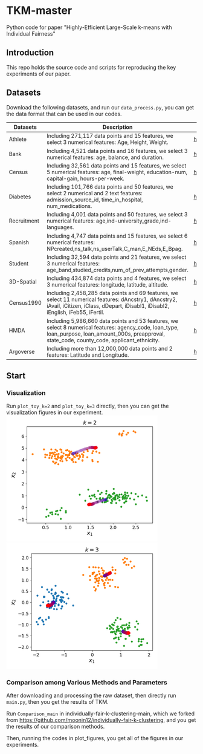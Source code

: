 # TKM-master
Python code for paper "Highly-Efficient Large-Scale k-means with Individual Fairness"
## Introduction

This repo holds the source code and scripts for reproducing the key experiments of our paper.

## Datasets

Download the following datasets, and run our `data_process.py`, you can get the data format that can be used in our codes. 

|Datasets|  Description  | Source |
|-------- |------- |-------- |
|Athlete |    Including 271,117 data points and 15 features, we select 3 numerical features: Age, Height, Weight.          |       https://www.kaggle.com/heesoo37/120-years-of-olympic-history-athletes-and-results  |
|Bank    | Including 4,521 data points and 16 features, we select 3 numerical features: age, balance, and duration.  |  https://archive.ics.uci.edu/ml/datasets/bank+marketing |
|Census  |  Including 32,561 data points and 15 features, we select 5 numerical features: age, final-weight, education-num, capital-gain, hours-per-week.                |   https://archive.ics.uci.edu/ml/datasets/Adult|
|Diabetes |  Including 101,766 data points and 50 features, we select 2 numerical and 2 text features: admission_source_id, time_in_hospital, num_medications.|https://archive.ics.uci.edu/ml/datasets/diabetes|
|Recruitment| Including 4,001 data points and 50 features, we select 3 numerical features: age,ind-university_grade,ind-languages.   |https://archive.ics.uci.edu/ml/datasets/Parkinsons+Telemonitoring/|
|Spanish | Including 4,747 data points and 15 features, we select 6 numerical features: NPcreated,ns_talk,ns_userTalk,C_man,E_NEds,E_Bpag.          |https://archive.ics.uci.edu/ml/datasets/Parkinsons+Telemonitoring/|
|Student |Including 32,594 data points and 21 features, we select 3 numerical features: age_band,studied_credits,num_of_prev_attempts,gender.      |https://analyse.kmi.open.ac.uk/open_dataset|
|3D-Spatial|Including 434,874 data points and 4 features, we select 3 numerical features: longitude, latitude, altitude.|https://archive.ics.uci.edu/dataset/246/3d+road+network+north+jutland+denmark    |
|Census1990|Including 2,458,285  data points and 69 features, we select 11 numerical features: dAncstry1, dAncstry2, iAvail, iCitizen, iClass, dDepart, iDisabl1, iDisabl2, iEnglish, iFeb55, iFertil. | https://proceedings.neurips.cc/paper/2019/file/fc192b0c0d270dbf41870a63a8c76c2f-Paper|
|HMDA |Including 5,986,660 data points and 53 features, we select 8 numerical features: agency_code, loan_type, loan_purpose, loan_amount_000s, preapproval, state_code, county_code, applicant_ethnicity. | https://ffiec.cfpb.gov/data-browser/|
|Argoverse |Including more than 12,000,000 data points and 2 features: Latitude and Longitude. | https://openaccess.thecvf.com/content_CVPR_2019/papers/Chang_Argoverse_3D_Tracking_and_Forecasting_With_Rich_Maps_CVPR_2019_paper.pdf |

## Start

### Visualization

Run `plot_toy_k=2` and `plot_toy_k=3` directly, then you can get the visualization figures in our experiment.
<img width="400" alt="toy_example1" src="./k=2_visualization.png">
<img width="400" alt="toy_example2" src="./k=3_visualization.png">


### Comparison among Various Methods and Parameters

After downloading and processing the raw dataset, then directly run `main.py`, then you get the results of TKM.

Run `Comparison_main` in individually-fair-k-clustering-main, which we forked from https://github.com/moonin12/individually-fair-k-clustering, and you get the results of our comparison methods.

Then, running the codes in plot_figures, you get all of the figures in our experiments.
